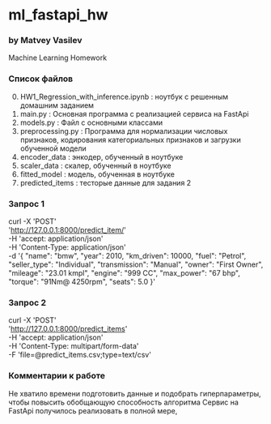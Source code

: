 # ml_fastapi_hw
### by Matvey Vasilev
Machine Learning Homework

### Список файлов
0. HW1_Regression_with_inference.ipynb : ноутбук с решенным домашним заданием
1. main.py : Основная программа с реализацией сервиса на FastApi
2. models.py : Файл с основными классами
3. preprocessing.py : Программа для нормализации числовых признаков, кодирования категориальных признаков и загрузки обученной модели
4. encoder_data : энкодер, обученный в ноутбуке
5. scaler_data : скалер, обученный в ноутбуке
6. fitted_model : модель, обученная в ноутбуке
7. predicted_items : тесторые данные для задания 2


### Запрос 1
curl -X 'POST' \
  'http://127.0.0.1:8000/predict_item/' \
  -H 'accept: application/json' \
  -H 'Content-Type: application/json' \
  -d '{
    "name": "bmw",
    "year": 2010,
    "km_driven": 10000,
    "fuel": "Petrol",
    "seller_type": "Individual",
    "transmission": "Manual",
    "owner": "First Owner",
    "mileage": "23.01 kmpl",
    "engine": "999 CC",
    "max_power": "67 bhp",
    "torque": "91Nm@ 4250rpm",
    "seats": 5.0
}'

### Запрос 2
curl -X 'POST' \
  'http://127.0.0.1:8000/predict_items' \
  -H 'accept: application/json' \
  -H 'Content-Type: multipart/form-data' \
  -F 'file=@predict_items.csv;type=text/csv'

### Комментарии к работе
Не хватило времени подготовить данные и подобрать гиперпараметры, чтобы повысить обобщающую способность алгоритма
Сервис на FastApi получилось реализовать в полной мере, 
